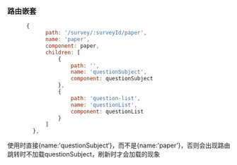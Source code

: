 

### 路由嵌套

```js
      {
            path: '/survey/:surveyId/paper',
            name: 'paper',
            component: paper,
            children: [
                {
                    path: '',
                    name: 'questionSubject',
                    component: questionSubject
                },
                {
                    path: 'question-list',
                    name: 'questionList',
                    component: questionList
                }
            ]
        },
```

使用时直接{name:'questionSubject‘}，而不是{name:'paper’}，否则会出现路由跳转时不加载questionSubject，刷新时才会加载的现象



